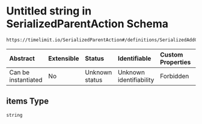 # Untitled string in SerializedParentAction Schema

```txt
https://timelimit.io/SerializedParentAction#/definitions/SerializedAddCategoryAppsAction/properties/packageNames/items
```

| Abstract            | Extensible | Status         | Identifiable            | Custom Properties | Additional Properties | Access Restrictions | Defined In                                                                                        |
| :------------------ | :--------- | :------------- | :---------------------- | :---------------- | :-------------------- | :------------------ | :------------------------------------------------------------------------------------------------ |
| Can be instantiated | No         | Unknown status | Unknown identifiability | Forbidden         | Allowed               | none                | [SerializedParentAction.schema.json\*](SerializedParentAction.schema.json "open original schema") |

## items Type

`string`

